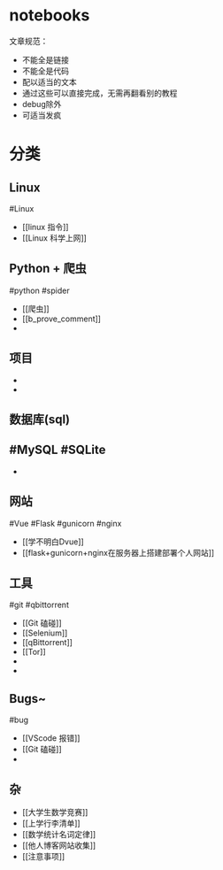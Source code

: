 # notebooks
文章规范：
- 不能全是链接
- 不能全是代码
- 配以适当的文本
- 通过这些可以直接完成，无需再翻看别的教程
- debug除外
- 可适当发疯

# 分类
## Linux
#Linux 
- [[linux 指令]]
- [[Linux 科学上网]]
## Python + 爬虫
#python #spider 
- [[爬虫]]
- [[b_prove_comment]]
- 
## 项目
- 
- 
## 数据库(sql)
#MySQL #SQLite
- 
- 
## 网站
#Vue #Flask #gunicorn #nginx
- [[学不明白Dvue]]
- [[flask+gunicorn+nginx在服务器上搭建部署个人网站]]
## 工具
#git #qbittorrent 
- [[Git 磕碰]]
- [[Selenium]]
- [[qBittorrent]]
- [[Tor]]
- 
- 
## Bugs~
#bug 
- [[VScode 报错]]
- [[Git 磕碰]]
- 
## 杂
- [[大学生数学竞赛]]
- [[上学行李清单]]
- [[数学统计名词定律]]
- [[他人博客网站收集]]
- [[注意事项]]